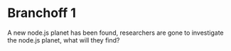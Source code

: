 # Branchoff 1
A new node.js planet has been found, researchers are gone to investigate the node.js planet, what will they find?

